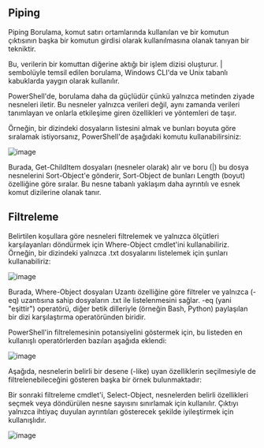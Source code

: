 ## Piping
Piping
Borulama, komut satırı ortamlarında kullanılan ve bir komutun çıktısının başka bir komutun girdisi olarak kullanılmasına olanak tanıyan bir tekniktir.

Bu, verilerin bir komuttan diğerine aktığı bir işlem dizisi oluşturur. | sembolüyle temsil edilen borulama,  Windows CLI'da ve Unix tabanlı kabuklarda yaygın olarak kullanılır.

PowerShell'de, borulama daha da güçlüdür çünkü yalnızca metinden ziyade nesneleri iletir. Bu nesneler yalnızca verileri değil, aynı zamanda verileri tanımlayan ve onlarla etkileşime giren özellikleri ve yöntemleri de taşır.

Örneğin, bir dizindeki dosyaların listesini almak ve bunları boyuta göre sıralamak istiyorsanız, PowerShell'de aşağıdaki komutu kullanabilirsiniz:


![image](https://github.com/user-attachments/assets/59694079-a3b0-4912-adae-88d03364308e)

Burada, Get-ChildItem dosyaları (nesneler olarak) alır ve boru (|) bu dosya nesnelerini Sort-Object'e gönderir, Sort-Object de bunları Length (boyut) özelliğine göre sıralar.
Bu nesne tabanlı yaklaşım daha ayrıntılı ve esnek komut dizilerine olanak tanır.

## Filtreleme
Belirtilen koşullara göre nesneleri filtrelemek ve yalnızca ölçütleri karşılayanları döndürmek için Where-Object cmdlet'ini kullanabiliriz. Örneğin, bir dizindeki yalnızca .txt dosyalarını listelemek için şunları kullanabiliriz:


![image](https://github.com/user-attachments/assets/0f0e00f7-b3b6-496c-a9ae-cc87cf696842)

Burada, Where-Object dosyaları Uzantı özelliğine göre filtreler ve yalnızca (-eq) uzantısına sahip dosyaların .txt ile listelenmesini sağlar.
-eq (yani "eşittir") operatörü, diğer betik dilleriyle (örneğin Bash, Python) paylaşılan bir dizi karşılaştırma operatöründen biridir.

PowerShell'in filtrelemesinin potansiyelini göstermek için, bu listeden en kullanışlı operatörlerden bazıları aşağıda eklendi:


![image](https://github.com/user-attachments/assets/2490056a-8422-4e90-8752-b3a44f8050c7)

Aşağıda, nesnelerin belirli bir desene (-like) uyan özelliklerin seçilmesiyle de filtrelenebileceğini gösteren başka bir örnek bulunmaktadır:

Bir sonraki filtreleme cmdlet'i, Select-Object, nesnelerden belirli özellikleri seçmek veya döndürülen nesne sayısını sınırlamak için kullanılır. Çıktıyı yalnızca ihtiyaç duyulan ayrıntıları gösterecek şekilde iyileştirmek için kullanışlıdır.


![image](https://github.com/user-attachments/assets/bddfd507-3291-4e97-9e82-e3ae910ad1a2)


